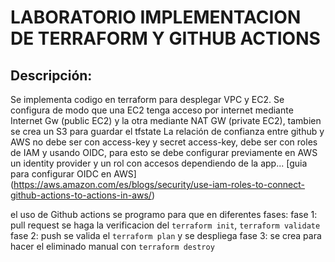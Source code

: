 # LABORATORIO IMPLEMENTACION DE TERRAFORM Y GITHUB ACTIONS

## Descripción:

  Se implementa codigo en terraform para desplegar VPC y EC2.
  Se configura de modo que una EC2 tenga acceso por internet mediante Internet Gw (public EC2) y la otra mediante NAT GW (private EC2), tambien se crea un S3 para guardar el tfstate
  La relación de confianza entre github y AWS no debe ser con access-key y secret access-key, debe ser con roles de IAM y usando OIDC, para esto se debe configurar previamente en AWS un identity provider y 
  un rol con accesos dependiendo de la app... [guia para configurar OIDC en AWS] (https://aws.amazon.com/es/blogs/security/use-iam-roles-to-connect-github-actions-to-actions-in-aws/)

  el uso de Github actions se programo para que en diferentes fases:
    fase 1: pull request se haga la verificacion del `terraform init`,  `terraform validate`
    fase 2: push se valida el `terraform plan` y se despliega
    fase 3: se crea para hacer el eliminado manual con `terraform destroy`
